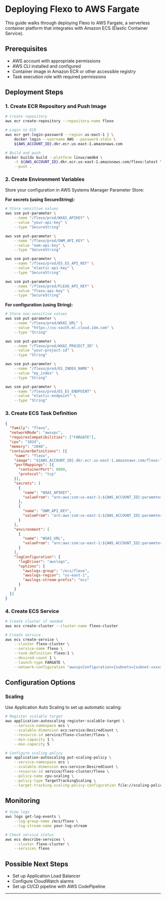 # Deploying Flexo to AWS Fargate

This guide walks through deploying Flexo to AWS Fargate, a serverless container platform that integrates with Amazon ECS (Elastic Container Service).

## Prerequisites
- AWS account with appropriate permissions
- AWS CLI installed and configured
- Container image in Amazon ECR or other accessible registry
- Task execution role with required permissions
 
## Deployment Steps

### 1. Create ECR Repository and Push Image
```bash
# Create repository
aws ecr create-repository --repository-name flexo

# Login to ECR
aws ecr get-login-password --region us-east-1 | \
    docker login --username AWS --password-stdin \
    ${AWS_ACCOUNT_ID}.dkr.ecr.us-east-1.amazonaws.com

# Build and push
docker buildx build --platform linux/amd64 \
    -t ${AWS_ACCOUNT_ID}.dkr.ecr.us-east-1.amazonaws.com/flexo:latest \
    --push .
```

### 2. Create Environment Variables
Store your configuration in AWS Systems Manager Parameter Store:

**For secrets (using SecureString):**
```bash
# Store sensitive values
aws ssm put-parameter \
    --name "/flexo/prod/WXAI_APIKEY" \
    --value "your-api-key" \
    --type "SecureString"

aws ssm put-parameter \
    --name "/flexo/prod/OWM_API_KEY" \
    --value "owm-api-key" \
    --type "SecureString"

aws ssm put-parameter \
    --name "/flexo/prod/ES_ES_API_KEY" \
    --value "elastic-api-key" \
    --type "SecureString"

aws ssm put-parameter \
    --name "/flexo/prod/FLEXO_API_KEY" \
    --value "flexo-api-key" \
    --type "SecureString"
```

**For configuration (using String):**
```bash
# Store non-sensitive values
aws ssm put-parameter \
    --name "/flexo/prod/WXAI_URL" \
    --value "https://us-south.ml.cloud.ibm.com" \
    --type "String"

aws ssm put-parameter \
    --name "/flexo/prod/WXAI_PROJECT_ID" \
    --value "your-project-id" \
    --type "String"

aws ssm put-parameter \
    --name "/flexo/prod/ES_INDEX_NAME" \
    --value "my_index" \
    --type "String"

aws ssm put-parameter \
    --name "/flexo/prod/ES_ES_ENDPOINT" \
    --value "elastic-endpoint" \
    --type "String"
```

### 3. Create ECS Task Definition
```json
{
  "family": "flexo",
  "networkMode": "awsvpc",
  "requiresCompatibilities": ["FARGATE"],
  "cpu": "1024",
  "memory": "2048",
  "containerDefinitions": [{
    "name": "flexo",
    "image": "${AWS_ACCOUNT_ID}.dkr.ecr.us-east-1.amazonaws.com/flexo:latest",
    "portMappings": [{
      "containerPort": 8000,
      "protocol": "tcp"
    }],
    "secrets": [
      {
        "name": "WXAI_APIKEY",
        "valueFrom": "arn:aws:ssm:us-east-1:${AWS_ACCOUNT_ID}:parameter/flexo/prod/WXAI_APIKEY"
      },
      {
        "name": "OWM_API_KEY",
        "valueFrom": "arn:aws:ssm:us-east-1:${AWS_ACCOUNT_ID}:parameter/flexo/prod/OWM_API_KEY"
      }
    ],
    "environment": [
      {
        "name": "WXAI_URL",
        "valueFrom": "arn:aws:ssm:us-east-1:${AWS_ACCOUNT_ID}:parameter/flexo/prod/WXAI_URL"
      }
    ],
    "logConfiguration": {
      "logDriver": "awslogs",
      "options": {
        "awslogs-group": "/ecs/flexo",
        "awslogs-region": "us-east-1",
        "awslogs-stream-prefix": "ecs"
      }
    }
  }]
}
```

### 4. Create ECS Service
```bash
# Create cluster if needed
aws ecs create-cluster --cluster-name flexo-cluster

# Create service
aws ecs create-service \
    --cluster flexo-cluster \
    --service-name flexo \
    --task-definition flexo:1 \
    --desired-count 1 \
    --launch-type FARGATE \
    --network-configuration "awsvpcConfiguration={subnets=[subnet-xxxxx],securityGroups=[sg-xxxxx],assignPublicIp=ENABLED}"
```

## Configuration Options

### Scaling
Use Application Auto Scaling to set up automatic scaling:
```bash
# Register scalable target
aws application-autoscaling register-scalable-target \
    --service-namespace ecs \
    --scalable-dimension ecs:service:DesiredCount \
    --resource-id service/flexo-cluster/flexo \
    --min-capacity 1 \
    --max-capacity 5

# Configure scaling policy
aws application-autoscaling put-scaling-policy \
    --service-namespace ecs \
    --scalable-dimension ecs:service:DesiredCount \
    --resource-id service/flexo-cluster/flexo \
    --policy-name cpu-scaling \
    --policy-type TargetTrackingScaling \
    --target-tracking-scaling-policy-configuration file://scaling-policy.json
```

## Monitoring
```bash
# View logs
aws logs get-log-events \
    --log-group-name /ecs/flexo \
    --log-stream-name your-log-stream

# Check service status
aws ecs describe-services \
    --cluster flexo-cluster \
    --services flexo
```

## Possible Next Steps
- Set up Application Load Balancer
- Configure CloudWatch alarms
- Set up CI/CD pipeline with AWS CodePipeline

----